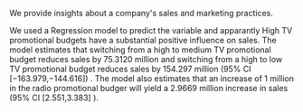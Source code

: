 We provide insights about a company's sales and marketing practices. 

We used a Regression model to predict the variable and apparantly High TV promotional budgets have a substantial positive influence on sales. The model estimates that switching from a high to medium TV promotional budget reduces sales by  75.3120 million and switching from a high to low TV promotional budget reduces sales by 
 154.297 million (95% CI [−163.979,−144.616]) . The model also estimates that an increase of 1 million in the radio promotional budger will yield a 
 2.9669 million increase in sales (95% CI [2.551,3.383] ).
